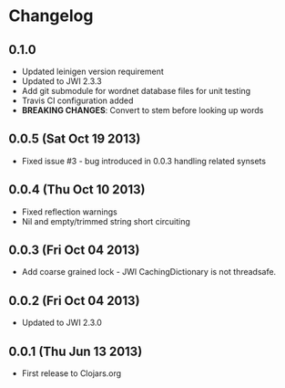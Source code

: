 # Changelog

## 0.1.0
* Updated leinigen version requirement
* Updated to JWI 2.3.3
* Add git submodule for wordnet database files for unit testing
* Travis CI configuration added
* **BREAKING CHANGES**: Convert to stem before looking up words

## 0.0.5 (Sat Oct 19 2013)
* Fixed issue #3 - bug introduced in 0.0.3 handling related synsets

## 0.0.4 (Thu Oct 10 2013)
* Fixed reflection warnings
* Nil and empty/trimmed string short circuiting

## 0.0.3 (Fri Oct 04 2013)
* Add coarse grained lock - JWI CachingDictionary is not threadsafe.

## 0.0.2 (Fri Oct 04 2013)
* Updated to JWI 2.3.0

## 0.0.1 (Thu Jun 13 2013)
* First release to Clojars.org
